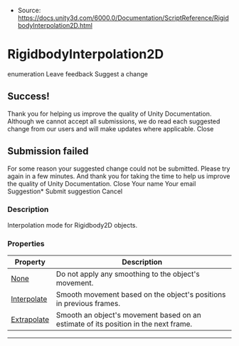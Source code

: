 * Source: https://docs.unity3d.com/6000.0/Documentation/ScriptReference/RigidbodyInterpolation2D.html

# RigidbodyInterpolation2D
enumeration
Leave feedback
Suggest a change
## Success!
Thank you for helping us improve the quality of Unity Documentation. Although we cannot accept all submissions, we do read each suggested change from our users and will make updates where applicable.
Close
## Submission failed
For some reason your suggested change could not be submitted. Please <a>try again</a> in a few minutes. And thank you for taking the time to help us improve the quality of Unity Documentation.
Close
Your name Your email Suggestion* Submit suggestion
Cancel
### Description
Interpolation mode for Rigidbody2D objects.
### Properties
Property | Description  
---|---  
[None](https://docs.unity3d.com/6000.0/Documentation/ScriptReference/RigidbodyInterpolation2D.None.html) | Do not apply any smoothing to the object's movement.  
[Interpolate](https://docs.unity3d.com/6000.0/Documentation/ScriptReference/RigidbodyInterpolation2D.Interpolate.html) | Smooth movement based on the object's positions in previous frames.  
[Extrapolate](https://docs.unity3d.com/6000.0/Documentation/ScriptReference/RigidbodyInterpolation2D.Extrapolate.html) | Smooth an object's movement based on an estimate of its position in the next frame.  
* * *
